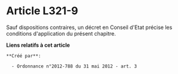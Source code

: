 # Article L321-9

Sauf dispositions contraires, un décret en Conseil d'Etat précise les conditions d'application du présent chapitre.

**Liens relatifs à cet article**

	**Créé par**:

	  - Ordonnance n°2012-788 du 31 mai 2012 - art. 3
